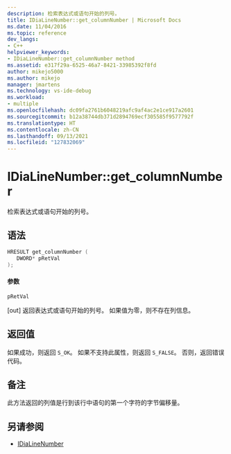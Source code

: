 ```yaml
---
description: 检索表达式或语句开始的列号。
title: IDiaLineNumber::get_columnNumber | Microsoft Docs
ms.date: 11/04/2016
ms.topic: reference
dev_langs:
- C++
helpviewer_keywords:
- IDiaLineNumber::get_columnNumber method
ms.assetid: e317f29a-6525-46a7-8421-33985392f8fd
author: mikejo5000
ms.author: mikejo
manager: jmartens
ms.technology: vs-ide-debug
ms.workload:
- multiple
ms.openlocfilehash: dc09fa2761b6048219afc9af4ac2e1ce917a2601
ms.sourcegitcommit: b12a38744db371d2894769ecf305585f9577792f
ms.translationtype: HT
ms.contentlocale: zh-CN
ms.lasthandoff: 09/13/2021
ms.locfileid: "127832069"
---
```

# <a name="idialinenumberget_columnnumber"></a>IDiaLineNumber::get_columnNumber
检索表达式或语句开始的列号。

## <a name="syntax"></a>语法

```cpp
HRESULT get_columnNumber ( 
   DWORD* pRetVal
);
```

#### <a name="parameters"></a>参数
 `pRetVal`

[out] 返回表达式或语句开始的列号。 如果值为零，则不存在列信息。

## <a name="return-value"></a>返回值
 如果成功，则返回 `S_OK`。 如果不支持此属性，则返回 `S_FALSE`。 否则，返回错误代码。

## <a name="remarks"></a>备注
 此方法返回的列值是行到该行中语句的第一个字符的字节偏移量。

## <a name="see-also"></a>另请参阅
- [IDiaLineNumber](../../debugger/debug-interface-access/idialinenumber.md)
